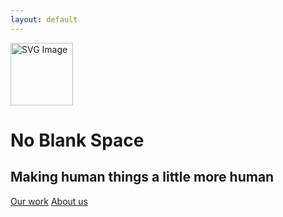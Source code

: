 ```yaml
---
layout: default
---
```


<div class="landing-container">
      <div style="width: 100px;"> <!-- Adjust width as needed -->
   <!--change to assets/pfp.png when working locally smh-->
    <img src="/assets/logo.svg" alt="SVG Image" style="vertical-align: middle; width: 100px;">
  </div>
    <h1>No Blank Space</h1>
    <h2>Making human things a little more human</h2>
    <div class="button-container">
        <a href="/work" class="work"><i class="ph-fill ph-caret-right"></i>Our work</a>
        <a href="/about" class="about"><i class="ph-fill ph-caret-right"></i>About us</a>
    </div>
</div>